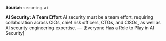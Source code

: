 **Source:** `securing-ai`

**AI Security: A Team Effort**
AI security must be a team effort, requiring collaboration across CIOs, chief risk officers, CTOs, and CISOs, as well as AI security engineering expertise. — [Everyone Has a Role to Play in AI Security]

